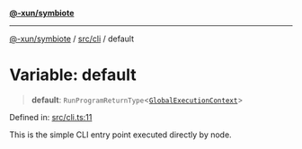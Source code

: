 [**@-xun/symbiote**](../../../README.md)

***

[@-xun/symbiote](../../../README.md) / [src/cli](../README.md) / default

# Variable: default

> **default**: `RunProgramReturnType`\<[`GlobalExecutionContext`](../../configure/type-aliases/GlobalExecutionContext.md)\>

Defined in: [src/cli.ts:11](https://github.com/Xunnamius/symbiote/blob/901f1662c62c89e7826ae22e0dbc393e9af16ca8/src/cli.ts#L11)

This is the simple CLI entry point executed directly by node.
